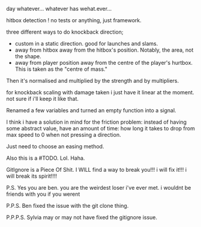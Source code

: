 day whatever... whatever has wehat.ever...

hitbox detection !
no tests or anything, just framework.

three different ways to do knockback direction;
- custom
in a static direction. good for launches and slams.
- away from hitbox
away from the hitbox's position. Notably, the area, not the shape.
- away from player position
away from the centre of the player's hurtbox. This is taken as the "centre of mass."

Then it's normalised and multiplied by the strength and by multipliers.

for knockback scaling with damage taken i just have it linear at the moment. 
not sure if i'll keep it like that.

Renamed a few variables and turned an empty function into a signal.

I think i have a solution in mind for the friction problem:
instead of having some abstract value, have an amount of time: how long it takes to drop from max speed to 0 when not pressing a direction.

Just need to choose an easing method.

Also this is a #TODO. Lol. Haha.

GitIgnore is a Piece Of Shit. 
I WILL find a way to break you!!! i will fix it!!! i will break its spirit!!!!

P.S. Yes you are ben. you are the weirdest loser i've ever met. i wouldnt be friends with you if you werent

P.P.S. Ben fixed the issue with the git clone thing.

P.P.P.S. Sylvia may or may not have fixed the gitignore issue.